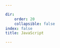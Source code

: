 ```yaml
--- 

dir:
    order: 20
    collapsible: false
index: false
title: JavaScript

---
```


<Catalog hideHeading/>